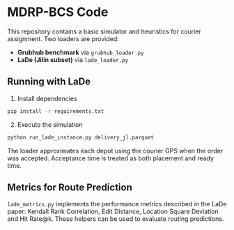 # MDRP-BCS Code

This repository contains a basic simulator and heuristics for courier
assignment.  Two loaders are provided:

- **Grubhub benchmark** via `grubhub_loader.py`
- **LaDe (Jilin subset)** via `lade_loader.py`

## Running with LaDe

1. Install dependencies

```bash
pip install -r requirements.txt
```

2. Execute the simulation

```bash
python run_lade_instance.py delivery_jl.parquet
```

The loader approximates each depot using the courier GPS when the order
was accepted.  Acceptance time is treated as both placement and ready
time.

## Metrics for Route Prediction

`lade_metrics.py` implements the performance metrics described in the
LaDe paper: Kendall Rank Correlation, Edit Distance, Location Square
Deviation and Hit Rate@k.  These helpers can be used to evaluate routing
predictions.

